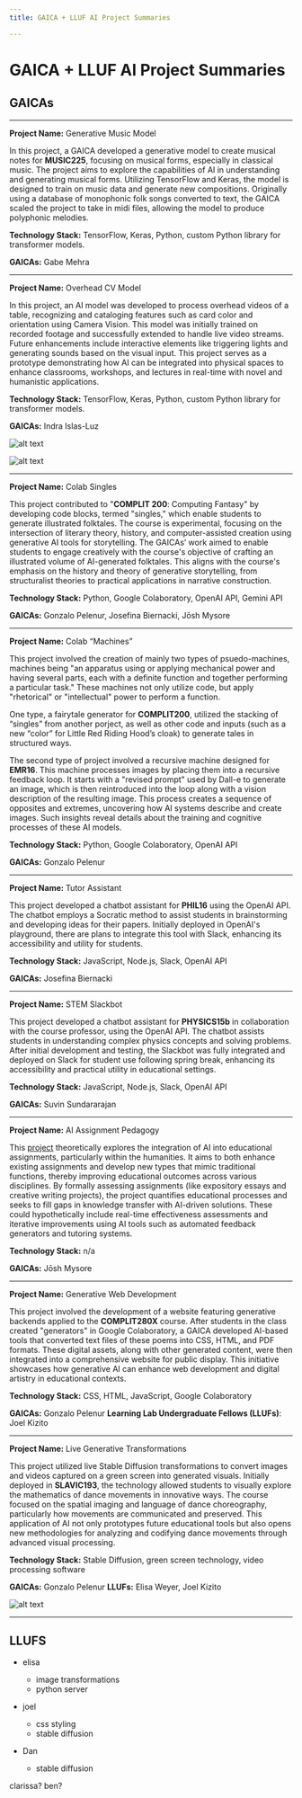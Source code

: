 ```yaml
---
title: GAICA + LLUF AI Project Summaries

---
```


# GAICA + LLUF AI Project Summaries


## GAICAs

---

**Project Name:**  Generative Music Model

In this project, a GAICA developed a generative model to create musical notes for **MUSIC225**, focusing on musical forms, especially in classical music. The project aims to explore the capabilities of AI in understanding and generating musical forms. Utilizing TensorFlow and Keras, the model is designed to train on music data and generate new compositions. Originally using a database of monophonic folk songs converted to text, the GAICA scaled the project to take in midi files, allowing the model to produce polyphonic melodies. 

**Technology Stack:** TensorFlow, Keras, Python, custom Python library for transformer models.

**GAICAs:** Gabe Mehra

---

**Project Name:** Overhead CV Model

In this project, an AI model was developed to process overhead videos of a table, recognizing and cataloging features such as card color and orientation using Camera Vision. This model was initially trained on recorded footage and successfully extended to handle live video streams. Future enhancements include interactive elements like triggering lights and generating sounds based on the visual input. This project serves as a prototype demonstrating how AI can be integrated into physical spaces to enhance classrooms, workshops, and lectures in real-time with novel and humanistic applications.

**Technology Stack:** TensorFlow, Keras, Python, custom Python library for transformer models.

**GAICAs:** Indra Islas-Luz

![alt text](https://files.slack.com/files-pri/T0HTW3H0V-F06UZG6H5M1/example1_processed.gif?pub_secret=1d8969c0c9)

![alt text](https://files.slack.com/files-pri/T0HTW3H0V-F06UZKWKQRY/example2processed_from_ezgif.gif?pub_secret=8fae9951b8)

---

**Project Name:** Colab Singles

This project contributed to "**COMPLIT 200**: Computing Fantasy" by developing code blocks, termed "singles," which enable students to generate illustrated folktales. The course is experimental, focusing on the intersection of literary theory, history, and computer-assisted creation using generative AI tools for storytelling. The GAICAs’ work aimed to enable students to engage creatively with the course's objective of crafting an illustrated volume of AI-generated folktales. This aligns with the course's emphasis on the history and theory of generative storytelling, from structuralist theories to practical applications in narrative construction.

**Technology Stack:** Python, Google Colaboratory, OpenAI API, Gemini API

**GAICAs:** Gonzalo Pelenur, Josefina Biernacki, Jōsh Mysore

---

**Project Name:** Colab “Machines”

This project involved the creation of mainly two types of psuedo-machines, machines being "an apparatus using or applying mechanical power and having several parts, each with a definite function and together performing a particular task." These machines not only utilize code, but apply "rhetorical" or "intellectual" power to perform a function. 

One type, a fairytale generator for **COMPLIT200**, utilized the stacking of “singles” from another porject, as well as other code and inputs (such as a new “color” for Little Red Riding Hood’s cloak) to generate tales in structured ways. 

The second type of project involved a recursive machine designed for **EMR16**. This machine processes images by placing them into a recursive feedback loop. It starts with a "revised prompt" used by Dall-e to generate an image, which is then reintroduced into the loop along with a vision description of the resulting image. This process creates a sequence of opposites and extremes, uncovering how AI systems describe and create images. Such insights reveal details about the training and cognitive processes of these AI models.

**Technology Stack:** Python, Google Colaboratory, OpenAI API

**GAICAs:** Gonzalo Pelenur

---

**Project Name:** Tutor Assistant

This project developed a chatbot assistant for **PHIL16** using the OpenAI API. The chatbot employs a Socratic method to assist students in brainstorming and developing ideas for their papers. Initially deployed in OpenAI's playground, there are plans to integrate this tool with Slack, enhancing its accessibility and utility for students.

**Technology Stack:** JavaScript, Node.js, Slack, OpenAI API

**GAICAs:** Josefina Biernacki

---

**Project Name:** STEM Slackbot

This project developed a chatbot assistant for **PHYSICS15b** in collaboration with the course professor, using the OpenAI API. The chatbot assists students in understanding complex physics concepts and solving problems. After initial development and testing, the Slackbot was fully integrated and deployed on Slack for student use following spring break, enhancing its accessibility and practical utility in educational settings.

**Technology Stack:** JavaScript, Node.js, Slack, OpenAI API

**GAICAs:** Suvin Sundararajan

---

**Project Name:** AI Assignment Pedagogy

This [project](https://hackmd.io/@ll-23-24/rkb6gwJkC/%2FDA1U2pI6S4-mpFL8fDQdwQ) theoretically explores the integration of AI into educational assignments, particularly within the humanities. It aims to both enhance existing assignments and develop new types that mimic traditional functions, thereby improving educational outcomes across various disciplines. By formally assessing assignments (like expository essays and creative writing projects), the project quantifies educational processes and seeks to fill gaps in knowledge transfer with AI-driven solutions. These could hypothetically include real-time effectiveness assessments and iterative improvements using AI tools such as automated feedback generators and tutoring systems.

**Technology Stack:** n/a

**GAICAs:** Jōsh Mysore

---

**Project Name:** Generative Web Development

This project involved the development of a website featuring generative backends applied to the **COMPLIT280X** course. After students in the class created "generators" in Google Colaboratory, a GAICA developed AI-based tools that converted text files of these poems into CSS, HTML, and PDF formats. These digital assets, along with other generated content, were then integrated into a comprehensive website for public display. This initiative showcases how generative AI can enhance web development and digital artistry in educational contexts.

**Technology Stack:** CSS, HTML, JavaScript, Google Colaboratory

**GAICAs:** Gonzalo Pelenur
**Learning Lab Undergraduate Fellows (LLUFs)**: Joel Kizito

---

**Project Name:** Live Generative Transformations

This project utilized live Stable Diffusion transformations to convert images and videos captured on a green screen into generated visuals. Initially deployed in **SLAVIC193**, the technology allowed students to visually explore the mathematics of dance movements in innovative ways. The course focused on the spatial imaging and language of dance choreography, particularly how movements are communicated and preserved. This application of AI not only prototypes future educational tools but also opens new methodologies for analyzing and codifying dance movements through advanced visual processing.

**Technology Stack:** Stable Diffusion, green screen technology, video processing software

**GAICAs:** Gonzalo Pelenur
**LLUFs:** Elisa Weyer, Joel Kizito

![alt text](https://files.slack.com/files-pri/T0HTW3H0V-F0709SCPC9W/screen_recording_apr_18__3_.gif?pub_secret=d164c0515a)

---

## LLUFS


- elisa 
    - image transformations 
    - python server 

- joel 
    - css styling 
    - stable diffusion 

- Dan 
    - stable diffusion 

clarissa? ben? 

